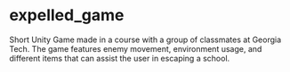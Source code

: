# expelled_game
Short Unity Game made in a course with a group of classmates at Georgia Tech. The game features enemy movement, environment usage, and different items that can assist the user in escaping a school.
